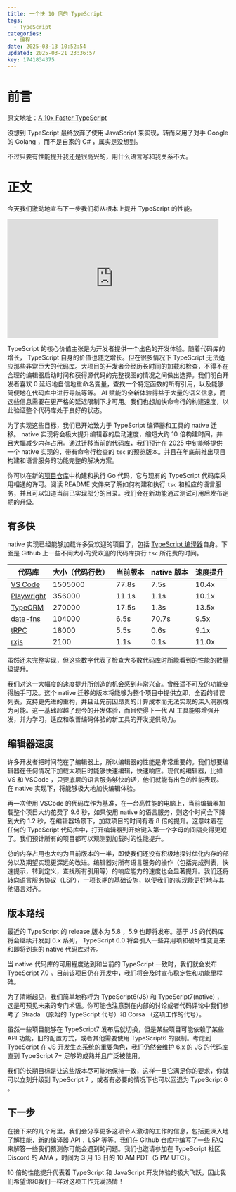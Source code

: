 ```yaml
---
title: 一个快 10 倍的 TypeScript
tags:
  - TypeScript
categories:
  - 编程
date: 2025-03-13 10:52:54
updated: 2025-03-21 23:36:57
key: 1741834375
---
```





# 前言

原文地址：[A 10x Faster TypeScript](https://devblogs.microsoft.com/typescript/typescript-native-port/?ocid=typescript_eml_tnp_autoid25_title)

<!-- more -->

没想到 TypeScript 最终放弃了使用 JavaScript 来实现，转而采用了对手 Google 的 Golang ，而不是自家的 C# ，属实是没想到。

不过只要有性能提升我还是很高兴的，用什么语言写和我关系不大。

# 正文

今天我们激动地宣布下一步我们将从根本上提升 TypeScript 的性能。

<iframe width="481" height="270" src="https://www.youtube.com/embed/pNlq-EVld70" title="A 10x faster TypeScript" frameborder="0" allow="accelerometer; autoplay; clipboard-write; encrypted-media; gyroscope; picture-in-picture; web-share" referrerpolicy="strict-origin-when-cross-origin" allowfullscreen></iframe>

TypeScript 的核心价值主张是为开发者提供一个出色的开发体验。随着代码库的增长， TypeScript 自身的价值也随之增长。但在很多情况下 TypeScript 无法适应那些非常巨大的代码库。大项目的开发者会经历长时间的加载和检查，不得不在合理的编辑器启动时间和获得源代码的完整视图的情况之间做出选择。我们明白开发者喜欢 0 延迟地自信地重命名变量，查找一个特定函数的所有引用，以及能够简便地在代码库中进行导航等等。 AI 赋能的全新体验得益于大量的语义信息，而这些信息需要在更严格的延迟限制下才可用。我们也想加快命令行的构建速度，以此验证整个代码库处于良好的状态。

为了实现这些目标，我们已开始致力于 TypeScript 编译器和工具的 native 迁移。 native 实现将会极大提升编辑器的启动速度，缩短大约 10 倍构建时间，并且大幅减少内存占用。通过迁移当前的代码库，我们预计在 2025 中旬能够提供一个 native 实现的，带有命令行检查的 `tsc` 的预览版本。并且在年底前推出项目构建和语言服务的功能完整的解决方案。

你可以在新的[项目仓库](https://github.com/microsoft/typescript-go)中构建和执行 Go 代码，它与现有的 TypeScript 代码库采用相通的许可。阅读 README 文件来了解如何构建和执行 `tsc` 和相应的语言服务，并且可以知道当前已实现部分的目录。我们会在新功能通过测试可用后发布定期的升级。

## 有多快

native 实现已经能够加载许多受欢迎的项目了，包括 [TypeScript 编译器](https://github.com/microsoft/TypeScript/tree/main/src/compiler)自身。下面是 Github 上一些不同大小的受欢迎的代码库执行 `tsc` 所花费的时间。

| 代码库     | 大小（代码行数） | 当前版本 | native 版本 | 速度提升 |
| ---------- | ---------------- | -------- | ----------- | -------- |
| [VS Code](https://github.com/microsoft/vscode)    | 1505000          | 77.8s    | 7.5s        | 10.4x    |
| [Playwright](https://github.com/microsoft/playwright) | 356000           | 11.1s    | 1.1s        | 10.1x    |
| [TypeORM](https://github.com/typeorm/typeorm)    | 270000           | 17.5s    | 1.3s        | 13.5x    |
| [date-fns](https://github.com/date-fns/date-fns)    | 104000          | 6.5s    | 70.7s        | 9.5x    |
| [tRPC](https://github.com/trpc/trpc)    | 18000          | 5.5s    | 0.6s        | 9.1x    |
| [rxjs](https://github.com/ReactiveX/rxjs)    | 2100          | 1.1s    | 0.1s        | 11.0x    |

虽然还未完整实现，但这些数字代表了检查大多数代码库时所能看到的性能的数量级提升。

我们对这一大幅度的速度提升所创造的机会感到非常兴奋。曾经遥不可及的功能变得触手可及。这个 native 迁移的版本将能够为整个项目中提供立即，全面的错误列表，支持更先进的重构，并且让先前因昂贵的计算成本而无法实现的深入洞察成为可能。这一基础超越了现今的开发体验，而且使得下一代 AI 工具能够增强开发，并为学习，适应和改善编码体验的新工具的开发提供动力。

## 编辑器速度

许多开发者把时间花在了编辑器上，所以编辑器的性能是非常重要的。我们想要编辑器在任何情况下加载大项目时能够快速编辑，快速响应。现代的编辑器，比如 VS 和 VSCode ，只要底层的语言服务够快的话，他们就能有出色的性能表现。在 native 实现下，将能够极大地加快编辑体验。

再一次使用 VSCode 的代码库作为基准，在一台高性能的电脑上，当前编辑器加载整个项目大约花费了 9.6 秒，如果使用 native 的语言服务，则这个时间会下降到大约 1.2 秒，在编辑器场景下，加载项目的时间有着 8 倍的提升。这意味着在任何的 TypeScript 代码库中，打开编辑器到开始键入第一个字母的间隔变得更短了。我们预计所有的项目都可以观测到加载时的性能提升。

总的内存占用也大约为目前版本的一半，即使我们还没有积极地探讨优化内存的部分以及期望实现更深远的改进。编辑器对所有语言服务的操作（包括完成列表，快速提示，转到定义，查找所有引用等）的响应能力的速度也会显著提升。我们还将转向语言服务协议（LSP），一项长期的基础设施，以便我们的实现能更好地与其他语言对齐。

## 版本路线

最近的 TypeScript 的 release 版本为 5.8 ，5.9 也即将发布。基于 JS 的代码库将会继续开发到 6.x 系列， TypeScript 6.0 将会引入一些弃用项和破坏性变更来和即将到来的 native 代码库对齐。

当 native 代码库的可用程度达到和当前的 TypeScript 一致时，我们就会发布 TypeScript 7.0 。目前该项目仍在开发中，我们将会及时宣布稳定性和功能里程碑。

为了清晰起见，我们简单地称呼为 TypeScript6(JS) 和 TypeScript7(native) ，这是可预见未来的专门术语。你可能也注意到在内部的讨论或者代码评论中我们参考了 Strada （原始的 TypeScript 代号）和 Corsa （这项工作的代号）。

虽然一些项目能够在 TypeScript7 发布后就切换，但是某些项目可能依赖了某些 API 功能，旧的配置方式，或者其他需要使用 TypeScript6 的限制。考虑到 TypeScript 在 JS 开发生态系统的重要角色，我们仍然会维护 6.x 的 JS 的代码库直到 TypeScript 7+ 足够的成熟并且广泛被使用。

我们的长期目标是让这些版本尽可能地保持一致，这样一旦它满足你的要求，你就可以立刻升级到 TypeScript 7 ，或者有必要的情况下也可以回退为 TypeScript 6 。

## 下一步

在接下来的几个月里，我们会分享更多这项令人激动的工作的信息，包括更深入地了解性能，新的编译器 API ，LSP 等等。我们在 Github 仓库中编写了一些 [FAQ](https://github.com/microsoft/typescript-go/discussions/categories/faqs) 来解答一些我们预测你可能会遇到的问题。我们也邀请参加在 TypeScript 社区 Discord 的 AMA ，时间为 3 月 13 日的 10 AM PDT（5 PM UTC）。

10 倍的性能提升代表着 TypeScript 和 JavaScript 开发体验的极大飞跃，因此我们希望你和我们一样对这项工作充满热情！